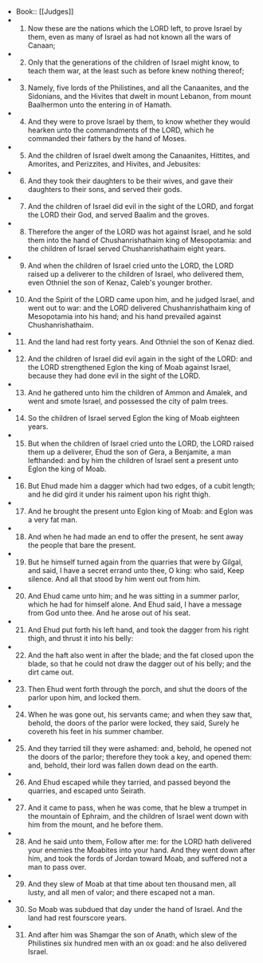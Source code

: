 - Book:: [[Judges]]
- 1. Now these are the nations which the LORD left, to prove Israel by them, even as many of Israel as had not known all the wars of Canaan;
- 2. Only that the generations of the children of Israel might know, to teach them war, at the least such as before knew nothing thereof;
- 3. Namely, five lords of the Philistines, and all the Canaanites, and the Sidonians, and the Hivites that dwelt in mount Lebanon, from mount Baalhermon unto the entering in of Hamath.
- 4. And they were to prove Israel by them, to know whether they would hearken unto the commandments of the LORD, which he commanded their fathers by the hand of Moses.
- 5. And the children of Israel dwelt among the Canaanites, Hittites, and Amorites, and Perizzites, and Hivites, and Jebusites:
- 6. And they took their daughters to be their wives, and gave their daughters to their sons, and served their gods.
- 7. And the children of Israel did evil in the sight of the LORD, and forgat the LORD their God, and served Baalim and the groves.
- 8. Therefore the anger of the LORD was hot against Israel, and he sold them into the hand of Chushanrishathaim king of Mesopotamia: and the children of Israel served Chushanrishathaim eight years.
- 9. And when the children of Israel cried unto the LORD, the LORD raised up a deliverer to the children of Israel, who delivered them, even Othniel the son of Kenaz, Caleb's younger brother.
- 10. And the Spirit of the LORD came upon him, and he judged Israel, and went out to war: and the LORD delivered Chushanrishathaim king of Mesopotamia into his hand; and his hand prevailed against Chushanrishathaim.
- 11. And the land had rest forty years. And Othniel the son of Kenaz died.
- 12. And the children of Israel did evil again in the sight of the LORD: and the LORD strengthened Eglon the king of Moab against Israel, because they had done evil in the sight of the LORD.
- 13. And he gathered unto him the children of Ammon and Amalek, and went and smote Israel, and possessed the city of palm trees.
- 14. So the children of Israel served Eglon the king of Moab eighteen years.
- 15. But when the children of Israel cried unto the LORD, the LORD raised them up a deliverer, Ehud the son of Gera, a Benjamite, a man lefthanded: and by him the children of Israel sent a present unto Eglon the king of Moab.
- 16. But Ehud made him a dagger which had two edges, of a cubit length; and he did gird it under his raiment upon his right thigh.
- 17. And he brought the present unto Eglon king of Moab: and Eglon was a very fat man.
- 18. And when he had made an end to offer the present, he sent away the people that bare the present.
- 19. But he himself turned again from the quarries that were by Gilgal, and said, I have a secret errand unto thee, O king: who said, Keep silence. And all that stood by him went out from him.
- 20. And Ehud came unto him; and he was sitting in a summer parlor, which he had for himself alone. And Ehud said, I have a message from God unto thee. And he arose out of his seat.
- 21. And Ehud put forth his left hand, and took the dagger from his right thigh, and thrust it into his belly:
- 22. And the haft also went in after the blade; and the fat closed upon the blade, so that he could not draw the dagger out of his belly; and the dirt came out.
- 23. Then Ehud went forth through the porch, and shut the doors of the parlor upon him, and locked them.
- 24. When he was gone out, his servants came; and when they saw that, behold, the doors of the parlor were locked, they said, Surely he covereth his feet in his summer chamber.
- 25. And they tarried till they were ashamed: and, behold, he opened not the doors of the parlor; therefore they took a key, and opened them: and, behold, their lord was fallen down dead on the earth.
- 26. And Ehud escaped while they tarried, and passed beyond the quarries, and escaped unto Seirath.
- 27. And it came to pass, when he was come, that he blew a trumpet in the mountain of Ephraim, and the children of Israel went down with him from the mount, and he before them.
- 28. And he said unto them, Follow after me: for the LORD hath delivered your enemies the Moabites into your hand. And they went down after him, and took the fords of Jordan toward Moab, and suffered not a man to pass over.
- 29. And they slew of Moab at that time about ten thousand men, all lusty, and all men of valor; and there escaped not a man.
- 30. So Moab was subdued that day under the hand of Israel. And the land had rest fourscore years.
- 31. And after him was Shamgar the son of Anath, which slew of the Philistines six hundred men with an ox goad: and he also delivered Israel.
